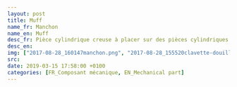 ```yaml
---
layout: post
title: Muff
name_fr: Manchon
name_en: Muff
desc_fr: Pièce cylindrique creuse à placer sur des pièces cylindriques pleines, pour en assurer notamment l’assemblage par serrage ou par frettage.
desc_en: 
img: ["2017-08-28_160147manchon.png", "2017-08-28_155520clavette-douille-manchon.png"]
src: 
date: 2019-03-15 17:58:00 +0100
categories: [FR_Composant mécanique, EN_Mechanical part]
---
```


